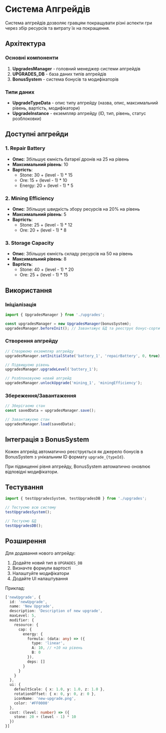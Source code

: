 # Система Апгрейдів

Система апгрейдів дозволяє гравцям покращувати різні аспекти гри через збір ресурсів та витрату їх на покращення.

## Архітектура

### Основні компоненти

1. **UpgradesManager** - головний менеджер системи апгрейдів
2. **UPGRADES_DB** - база даних типів апгрейдів
3. **BonusSystem** - система бонусів та модифікаторів

### Типи даних

- **UpgradeTypeData** - опис типу апгрейду (назва, опис, максимальний рівень, вартість, модифікатори)
- **UpgradeInstance** - екземпляр апгрейду (ID, тип, рівень, статус розблоковки)

## Доступні апгрейди

### 1. Repair Battery
- **Опис**: Збільшує ємність батареї дронів на 25 на рівень
- **Максимальний рівень**: 10
- **Вартість**: 
  - Stone: 30 + (level - 1) * 15
  - Ore: 15 + (level - 1) * 10
  - Energy: 20 + (level - 1) * 5

### 2. Mining Efficiency
- **Опис**: Збільшує швидкість збору ресурсів на 20% на рівень
- **Максимальний рівень**: 5
- **Вартість**:
  - Stone: 25 + (level - 1) * 12
  - Ore: 20 + (level - 1) * 8

### 3. Storage Capacity
- **Опис**: Збільшує ємність складу ресурсів на 50 на рівень
- **Максимальний рівень**: 8
- **Вартість**:
  - Stone: 40 + (level - 1) * 20
  - Ore: 25 + (level - 1) * 15

## Використання

### Ініціалізація

```typescript
import { UpgradesManager } from './upgrades';

const upgradesManager = new UpgradesManager(bonusSystem);
upgradesManager.beforeInit(); // Завантажує БД та реєструє бонус-сорти
```

### Створення апгрейду

```typescript
// Створюємо екземпляр апгрейду
upgradesManager.setInitialState('battery_1', 'repairBattery', 0, true);

// Підвищуємо рівень
upgradesManager.upgradeLevel('battery_1');

// Розблоковуємо новий апгрейд
upgradesManager.unlockUpgrade('mining_1', 'miningEfficiency');
```

### Збереження/Завантаження

```typescript
// Зберігаємо стан
const savedData = upgradesManager.save();

// Завантажуємо стан
upgradesManager.load(savedData);
```

## Інтеграція з BonusSystem

Кожен апгрейд автоматично реєструється як джерело бонусів в BonusSystem з унікальним ID формату `upgrade_{typeId}`.

При підвищенні рівня апгрейду, BonusSystem автоматично оновлює відповідні модифікатори.

## Тестування

```typescript
import { testUpgradesSystem, testUpgradesDB } from './upgrades';

// Тестуємо всю систему
testUpgradesSystem();

// Тестуємо БД
testUpgradesDB();
```

## Розширення

Для додавання нового апгрейду:

1. Додайте новий тип в `UPGRADES_DB`
2. Визначте формули вартості
3. Налаштуйте модифікатори
4. Додайте UI налаштування

Приклад:

```typescript
['newUpgrade', {
  id: 'newUpgrade',
  name: 'New Upgrade',
  description: 'Description of new upgrade',
  maxLevel: 5,
  modifier: {
    resource: {
      cap: {
        energy: {
          formula: (data: any) => ({
            type: 'linear',
            A: 10, // +10 на рівень
            B: 0
          }),
          deps: []
        }
      }
    }
  },
  ui: {
    defaultScale: { x: 1.0, y: 1.0, z: 1.0 },
    rotationOffset: { x: 0, y: 0, z: 0 },
    iconName: 'new-upgrade.png',
    color: '#FF0000'
  },
  cost: (level: number) => ({
    stone: 20 + (level - 1) * 10
  })
}]
```
